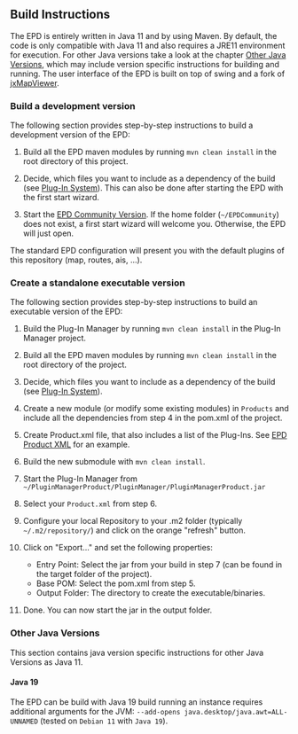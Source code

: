## Build Instructions

The EPD is entirely written in Java 11 and by using Maven. By default, the code is only compatible with Java 11 and 
also requires a JRE11 environment for execution. For other Java versions take a look at the chapter 
[Other Java Versions](#other-java-versions), which may include version specific instructions for building and 
running. The user interface of the EPD is built on top of swing and a fork of 
[jxMapViewer](https://github.com/sbehrensen/jxmapviewer2).

### Build a development version

The following section provides step-by-step instructions to build a development version of the EPD:
1. Build all the EPD maven modules by running `mvn clean install` in the root directory of this project.

2. Decide, which files you want to include as a dependency of the build (see
[Plug-In System](HowToUsePluginManager.md)). This can also be done after starting the EPD with the first
start wizard.

3. Start the [EPD Community Version](../product/src/main/java/de/emaritime/epd/product/EPDCommunity.java). If the
home folder (`~/EPDCommunity`) does not exist, a first start wizard will welcome you. Otherwise, the EPD will just
open.

The standard EPD configuration will present you with the default plugins of this repository (map, routes, ais, ...). 

### Create a standalone executable version

The following section provides step-by-step instructions to build an executable version of the EPD:
1. Build the Plug-In Manager by running `mvn clean install` in the Plug-In Manager project.

2. Build all the EPD maven modules by running `mvn clean install` in the root directory of the project.

3. Decide, which files you want to include as a dependency of the build (see
   [Plug-In System](HowToUsePluginManager.md)).

4. Create a new module (or modify some existing modules) in `Products` and include all the dependencies from
   step 4 in the pom.xml of the project.

5. Create Product.xml file, that also includes a list of the Plug-Ins. See
   [EPD Product XML](../product/src/main/resources/Product.xml) for an example.

6. Build the new submodule with `mvn clean install`.

7. Start the Plug-In Manager from `~/PluginManagerProduct/PluginManager/PluginManagerProduct.jar`

8. Select your `Product.xml` from step 6.

9. Configure your local Repository to your .m2 folder (typically `~/.m2/repository/`) and click on the orange "refresh"
   button.

10. Click on "Export..." and set the following properties:
    * Entry Point: Select the jar from your build in step 7 (can be found in the target folder of the project).
    * Base POM: Select the pom.xml from step 5.
    * Output Folder: The directory to create the executable/binaries.

11. Done. You can now start the jar in the output folder.

### Other Java Versions

This section contains java version specific instructions for other Java Versions as Java 11. 

#### Java 19
The EPD can be build with Java 19 build running an instance requires additional arguments for the JVM:
`--add-opens java.desktop/java.awt=ALL-UNNAMED` (tested on `Debian 11` with `Java 19`).


